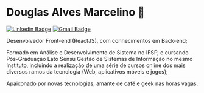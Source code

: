 # Douglas Alves Marcelino :duck:

[![Linkedin Badge](https://img.shields.io/badge/-Douglas%20Alves%20Marcelino-ff7f00?style=flat-square&logo=Linkedin&logoColor=white&link=https://www.linkedin.com/in/douglas-alves-marcelino/)](https://www.linkedin.com/in/douglas-alves-marcelino/) [![Gmail Badge](https://img.shields.io/badge/-douglasmarcelinodev@gmail.com-ff7f00?style=flat-square&logo=Gmail&logoColor=white&link=mailto:douglasmarcelinodev@gmail.com)](mailto:douglasmarcelinodev@gmail.com)

Desenvolvedor Front-end (ReactJS), com conhecimentos em Back-end;

Formado em Análise e Desenvolvimento de Sistema no IFSP, e cursando Pós-Graduação Lato Sensu Gestão de Sistemas de Informação no mesmo Instituto, incluindo a realização de uma série de cursos online dos mais diversos ramos da tecnologia (Web, aplicativos móveis e jogos);

Apaixonado por novas tecnologias, amante de café e geek nas horas vagas.
